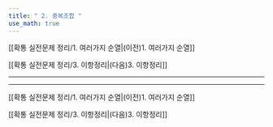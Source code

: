 ```yaml
---
title: " 2. 중복조합 "
use_math: true
---
```

[[확통 실전문제 정리/1. 여러가지 순열|(이전)1. 여러가지 순열]] 

[[확통 실전문제 정리/3. 이항정리|(다음)3. 이항정리]]

***







***
[[확통 실전문제 정리/1. 여러가지 순열|(이전)1. 여러가지 순열]] 

[[확통 실전문제 정리/3. 이항정리|(다음)3. 이항정리]]
